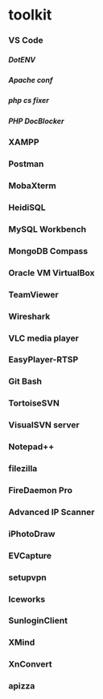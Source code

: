 # toolkit

### VS Code
##### DotENV
##### Apache conf
##### php cs fixer
##### PHP DocBlocker

### XAMPP

### Postman

### MobaXterm

### HeidiSQL

### MySQL Workbench

### MongoDB Compass

### Oracle VM VirtualBox

### TeamViewer

### Wireshark

### VLC media player

### EasyPlayer-RTSP

### Git Bash

### TortoiseSVN

### VisualSVN server

### Notepad++

### filezilla

### FireDaemon Pro

### Advanced IP Scanner

### iPhotoDraw

### EVCapture

### setupvpn

### Iceworks

### SunloginClient

### XMind

### XnConvert

### apizza
